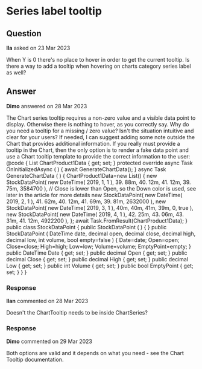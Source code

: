 # Series label tooltip

## Question

**Ila** asked on 23 Mar 2023

When Y is 0 there's no place to hover in order to get the current tooltip. Is there a way to add a tooltip when hovering on charts category series label as well?

## Answer

**Dimo** answered on 28 Mar 2023

The Chart series tooltip requires a non-zero value and a visible data point to display. Otherwise there is nothing to hover, as you correctly say. Why do you need a tooltip for a missing / zero value? Isn't the situation intuitive and clear for your users? If needed, I can suggest adding some note outside the Chart that provides additional information. If you really must provide a tooltip in the Chart, then the only option is to render a fake data point and use a Chart tooltip template to provide the correct information to the user: <TelerikChart Height="480px" Width="640px"> <ChartSeriesItems> <ChartTooltip Visible="true"> <Template> @{ var dataItem=(StockDataPoint)context.DataItem; }

@if (dataItem.EmptyPoint)
{ <text> zero value here </text> }
else
{ <div> Open: @dataItem.Open.ToString("c2") <br /> Close: @dataItem.Close.ToString("c2") <br /> High: @dataItem.High.ToString("c2") <br /> Low: @dataItem.Low.ToString("c2") <br /> Volume: @dataItem.Volume.ToString("c2") <br /> </div> } </Template> </ChartTooltip> <ChartSeries Type="@ChartSeriesType.Candlestick" Name="Product 1" Data="@ChartProduct1Data" CategoryField="@(nameof(StockDataPoint.Date))" OpenField="@nameof(StockDataPoint.Open)" CloseField="@nameof(StockDataPoint.Close)" HighField="@nameof(StockDataPoint.High)" LowField="@nameof(StockDataPoint.Low)"> </ChartSeries> </ChartSeriesItems> <ChartCategoryAxes> <ChartCategoryAxis Type="@ChartCategoryAxisType.Date" BaseUnit="@ChartCategoryAxisBaseUnit.Months"> </ChartCategoryAxis> </ChartCategoryAxes> <ChartValueAxes> <ChartValueAxis> <ChartValueAxisLabels Format="{0:C4}"> </ChartValueAxisLabels> </ChartValueAxis> </ChartValueAxes> </TelerikChart> @code {
List<StockDataPoint> ChartProduct1Data { get; set; } protected override async Task OnInitializedAsync ( ) { await GenerateChartData();
} async Task GenerateChartData ( ) {
ChartProduct1Data=new List<StockDataPoint>()
{ new StockDataPoint( new DateTime( 2019, 1, 1 ), 39. 88m, 40. 12m, 41. 12m, 39. 75m, 3584700 ), // Close is lower than Open, so the Down color is used, see later in the article for more details new StockDataPoint( new DateTime( 2019, 2, 1 ), 41. 62m, 40. 12m, 41. 69m, 39. 81m, 2632000 ), new StockDataPoint( new DateTime( 2019, 3, 1 ), 40m, 40m, 41m, 39m, 0, true ), new StockDataPoint( new DateTime( 2019, 4, 1 ), 42. 25m, 43. 06m, 43. 31m, 41. 12m, 4922200 ),
}; await Task.FromResult(ChartProduct1Data);
} public class StockDataPoint { public StockDataPoint ( ) { } public StockDataPoint ( DateTime date, decimal open, decimal close, decimal high, decimal low, int volume, bool empty=false ) { Date=date;
Open=open;
Close=close;
High=high;
Low=low;
Volume=volume;
EmptyPoint=empty;
} public DateTime Date { get; set; } public decimal Open { get; set; } public decimal Close { get; set; } public decimal High { get; set; } public decimal Low { get; set; } public int Volume { get; set; } public bool EmptyPoint { get; set; }
}
}

### Response

**Ilan** commented on 28 Mar 2023

Doesn't the ChartTooltip needs to be inside ChartSeries?

### Response

**Dimo** commented on 29 Mar 2023

Both options are valid and it depends on what you need - see the Chart Tooltip documentation.
